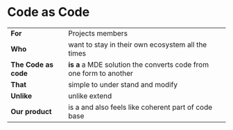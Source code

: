 # Code as Code
| | |
|-|-|
| __For__           | Projects members |
| __Who__           | want to stay in their own ecosystem all the times         |
| __The Code as code__  | __is a__ a MDE solution the converts code from one form to another |
| __That__          | simple to under stand and modify |
| __Unlike__        | unlike extend |
|__Our product__    | is a and also feels like coherent part of code base |


